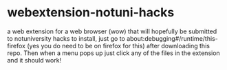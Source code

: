 # webextension-notuni-hacks
a web extension for a web browser (wow) that will hopefully be submitted to notuniversity hacks
to install, just go to about:debugging#/runtime/this-firefox (yes you do need to be on firefox for this) after downloading this repo. Then when a menu pops up just click any of the files in the extension and it should work!
